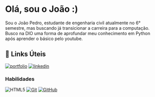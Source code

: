# Olá, sou o João :)

Sou o João Pedro, estudante de engenharia civil atualmente no 6° semestre, mas buscando já transicionar a carreira para a computação. Busco na DIO uma forma de aprofundar meu conhecimento em Python após aprender o básico pelo youtube.




## 🔗 Links Úteis
[![portfolio](https://img.shields.io/badge/my_portfolio-000?style=for-the-badge&logo=ko-fi&logoColor=white)](https://github.com/JoaoFranzotti)
[![linkedin](https://img.shields.io/badge/linkedin-0A66C2?style=for-the-badge&logo=linkedin&logoColor=white)](https://www.linkedin.com/in/jo%C3%A3opedrofranzotti/)

### Habilidades
![HTML5](https://img.shields.io/badge/Python-000?style=for-the-badge&logo=Python&logoColor=30A3DC) 
[![Git](https://img.shields.io/badge/Git-000?style=for-the-badge&logo=git&logoColor=E94D5F)](https://git-scm.com/doc) 
[![GitHub](https://img.shields.io/badge/GitHub-000?style=for-the-badge&logo=github&logoColor=30A3DC)](https://docs.github.com/)
